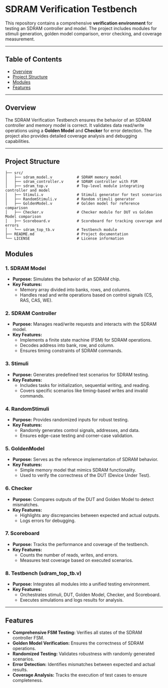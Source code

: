 # SDRAM Verification Testbench

This repository contains a comprehensive **verification environment** for testing an SDRAM controller and model. The project includes modules for stimuli generation, golden model comparison, error checking, and coverage measurement.

---

## **Table of Contents**
- [Overview](#overview)
- [Project Structure](#project-structure)
- [Modules](#modules)
- [Features](#features)
---

## **Overview**
The SDRAM Verification Testbench ensures the behavior of an SDRAM controller and memory model is correct. It validates data read/write operations using a **Golden Model** and **Checker** for error detection. The project also provides detailed coverage analysis and debugging capabilities.

---

## **Project Structure**
```plaintext
├── src/
│   ├── sdram_model.v           # SDRAM memory model
│   ├── sdram_controller.v      # SDRAM controller with FSM
│   ├── sdram_top.v             # Top-level module integrating controller and model
│   ├── Stimuli.v               # Stimuli generator for test scenarios
│   ├── RandomStimuli.v         # Random stimuli generator
│   ├── GoldenModel.v           # Golden model for reference comparison
│   ├── Checker.v               # Checker module for DUT vs Golden Model comparison
│   ├── Scoreboard.v            # Scoreboard for tracking coverage and errors
│   └── sdram_top_tb.v          # Testbench module
├── README.md                   # Project documentation
└── LICENSE                     # License information
```
## **Modules**

### **1. SDRAM Model**
- **Purpose:** Simulates the behavior of an SDRAM chip.
- **Key Features:**  
  - Memory array divided into banks, rows, and columns.
  - Handles read and write operations based on control signals (CS, RAS, CAS, WE).

### **2. SDRAM Controller**
- **Purpose:** Manages read/write requests and interacts with the SDRAM model.
- **Key Features:**  
  - Implements a finite state machine (FSM) for SDRAM operations.
  - Decodes address into bank, row, and column.
  - Ensures timing constraints of SDRAM commands.

### **3. Stimuli**
- **Purpose:** Generates predefined test scenarios for SDRAM testing.
- **Key Features:**  
  - Includes tasks for initialization, sequential writing, and reading.
  - Covers specific scenarios like timing-based writes and invalid commands.

### **4. RandomStimuli**
- **Purpose:** Provides randomized inputs for robust testing.
- **Key Features:**  
  - Randomly generates control signals, addresses, and data.
  - Ensures edge-case testing and corner-case validation.

### **5. GoldenModel**
- **Purpose:** Serves as the reference implementation of SDRAM behavior.
- **Key Features:**  
  - Simple memory model that mimics SDRAM functionality.
  - Used to verify the correctness of the DUT (Device Under Test).

### **6. Checker**
- **Purpose:** Compares outputs of the DUT and Golden Model to detect mismatches.
- **Key Features:**  
  - Highlights any discrepancies between expected and actual outputs.
  - Logs errors for debugging.

### **7. Scoreboard**
- **Purpose:** Tracks the performance and coverage of the testbench.
- **Key Features:**  
  - Counts the number of reads, writes, and errors.
  - Measures test coverage based on executed scenarios.

### **8. Testbench (sdram_top_tb.v)**
- **Purpose:** Integrates all modules into a unified testing environment.
- **Key Features:**  
  - Orchestrates stimuli, DUT, Golden Model, Checker, and Scoreboard.
  - Executes simulations and logs results for analysis.

---

## **Features**
- **Comprehensive FSM Testing:** Verifies all states of the SDRAM controller FSM.
- **Golden Model Verification:** Ensures the correctness of SDRAM operations.
- **Randomized Testing:** Validates robustness with randomly generated scenarios.
- **Error Detection:** Identifies mismatches between expected and actual results.
- **Coverage Analysis:** Tracks the execution of test cases to ensure completeness.

